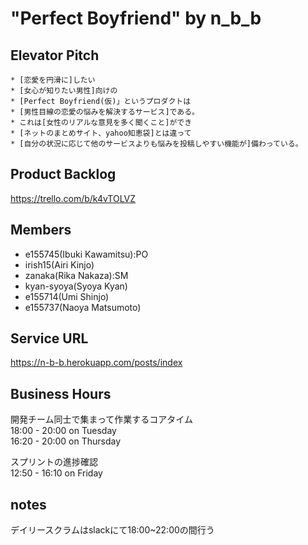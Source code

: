 # "Perfect Boyfriend" by n_b_b

## Elevator Pitch
```
* [恋愛を円滑に]したい
* [女心が知りたい男性]向けの
* [Perfect Boyfriend(仮)」というプロダクトは
* [男性目線の恋愛の悩みを解決するサービス]である。
* これは[女性のリアルな意見を多く聞くこと]ができ
* [ネットのまとめサイト、yahoo知恵袋]とは違って
* [自分の状況に応じて他のサービスよりも悩みを投稿しやすい機能が]備わっている。
```

## Product Backlog
https://trello.com/b/k4vTOLVZ

## Members
* e155745(Ibuki Kawamitsu):PO
* irish15(Airi Kinjo)
* zanaka(Rika Nakaza):SM
* kyan-syoya(Syoya Kyan)
* e155714(Umi Shinjo)
* e155737(Naoya Matsumoto)

## Service URL
https://n-b-b.herokuapp.com/posts/index

## Business Hours
開発チーム同士で集まって作業するコアタイム  
18:00 - 20:00 on Tuesday  
16:20 - 20:00 on Thursday  

スプリントの進捗確認  
12:50 - 16:10 on Friday  

## notes
デイリースクラムはslackにて18:00~22:00の間行う
